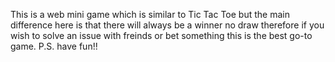 This is a web mini game which is similar to Tic Tac Toe but the main difference here is that there will always be a winner no draw therefore if you wish to solve an issue with freinds or bet something this is the best go-to game.
P.S. have fun!!
